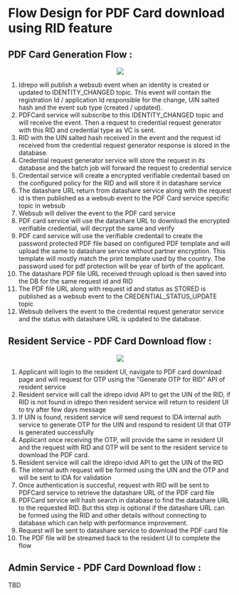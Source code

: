 # Flow Design for PDF Card download using RID feature

## PDF Card Generation Flow :

<p align="center">
  <img  src="https://user-images.githubusercontent.com/9315119/161994052-4ee8eb98-38e2-4319-864b-72fea61febce.png">
</p>

1. Idrepo will publish a websub event when an identity is created or updated to IDENTITY_CHANGED topic. This event will contain the registration Id / application Id responsible for the change, UIN salted hash and the event sub type (created / updated).
2. PDFCard service will subscribe to this IDENTITY_CHANGED topic and will receive the event. Then a request to credential request generator with this RID and credential type as VC is sent.
3. RID with the UIN salted hash received in the event and the request id received from the credential request generator response is stored in the database.
4. Credential request generator service will store the request in its database and the batch job will forward the request to credential service
5. Credentail service will create a encrypted verifiable credentail based on the configured policy for the RID and will store it in datashare service
6. The datashare URL return from datashare service along with the request id is then published as a websub event to the PDF Card service specific topic in websub
7. Websub will deliver the event to the PDF card service 
8. PDF card service will use the datashare URL to download the encrypted verifiable credential, will decrypt the same and verify
9. PDF card service will use the verifiable credentail to create the password protected PDF file based on configured PDF template and will upload the same to datashare service without partner encryption. This template will mostly match the print template used by the country. The password used for pdf protection will be year of birth of the applicant.
10. The datashare PDF file URL received through upload is then saved into the DB for the same request id and RID
11. The PDF file URL along with request id and status as STORED is published as a websub event to the CREDENTIAL_STATUS_UPDATE topic
12. Websub delivers the event to the credential request generator service and the status with datashare URL is updated to the database.

## Resident Service - PDF Card Download flow :

<p align="center">
  <img  src="https://user-images.githubusercontent.com/9315119/161994024-ecb4fbfe-73d6-4fa9-b00e-9314c65511e5.png">
</p>

1. Applicant will login to the resident UI, navigate to PDF card download page and will request for OTP using the "Generate OTP for RID" API of resident service
2. Resident service will call the idrepo idvid API to get the UIN of the RID, if RID is not found in idrepo then resident service will return to resident UI to try after few days message
3. If UIN is found, resident service will send request to IDA internal auth service to generate OTP for the UIN and respond to resident UI that OTP is generated successfully
4. Applicant once receiving the OTP, will provide the same in resident UI and the request with RID and OTP will be sent to the resident service to download the PDF card.
5. Resident service will call the idrepo idvid API to get the UIN of the RID
6. The internal auth request will be formed using the UIN and the OTP and will be sent to IDA for validation
7. Once authentication is succesful, request with RID will be sent to PDFCard service to retrieve the datashare URL of the PDF card file
8. PDFCard service will hash search in database to find the datashare URL to the requested RID. But this step is optional if the datashare URL can be formed using the RID and other details without connecting to database which can help with performance improvement. 
9. Request will be sent to datashare service to download the PDF card file
10. The PDF file will be streamed back to the resident UI to complete the flow

## Admin Service - PDF Card Download flow :

TBD
